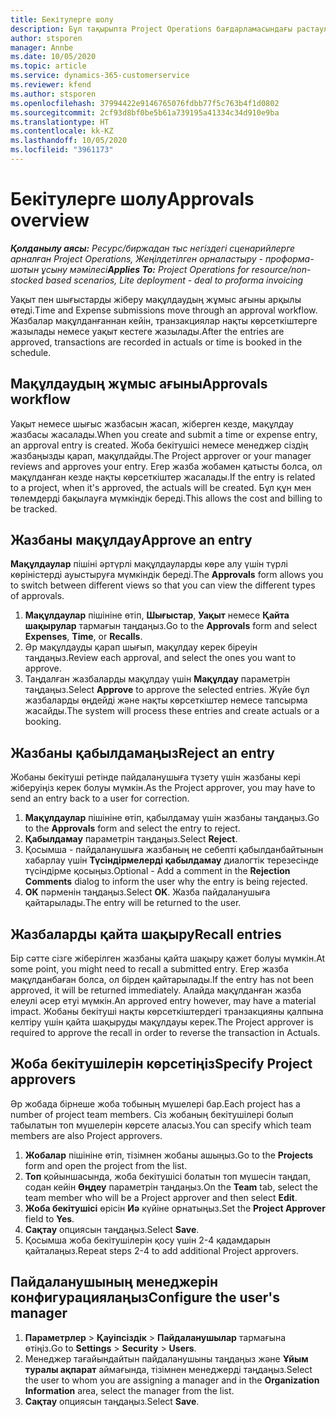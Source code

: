 ```yaml
---
title: Бекітулерге шолу
description: Бұл тақырыпта Project Operations бағдарламасындағы растаулармен жұмыс істеу туралы ақпарат берілген.
author: stsporen
manager: Annbe
ms.date: 10/05/2020
ms.topic: article
ms.service: dynamics-365-customerservice
ms.reviewer: kfend
ms.author: stsporen
ms.openlocfilehash: 37994422e9146765076fdbb77f5c763b4f1d0802
ms.sourcegitcommit: 2cf93d8bf0be5b61a739195a41334c34d910e9ba
ms.translationtype: HT
ms.contentlocale: kk-KZ
ms.lasthandoff: 10/05/2020
ms.locfileid: "3961173"
---
```

# <a name="approvals-overview"></a><span data-ttu-id="fa465-103">Бекітулерге шолу</span><span class="sxs-lookup"><span data-stu-id="fa465-103">Approvals overview</span></span>

<span data-ttu-id="fa465-104">_**Қолданылу аясы:** Ресурс/биржадан тыс негіздегі сценарийлерге арналған Project Operations, Жеңілдетілген орналастыру - проформа-шотын ұсыну мәмілесі_</span><span class="sxs-lookup"><span data-stu-id="fa465-104">_**Applies To:** Project Operations for resource/non-stocked based scenarios, Lite deployment - deal to proforma invoicing_</span></span>

<span data-ttu-id="fa465-105">Уақыт пен шығыстарды жіберу мақұлдаудың жұмыс ағыны арқылы өтеді.</span><span class="sxs-lookup"><span data-stu-id="fa465-105">Time and Expense submissions move through an approval workflow.</span></span> <span data-ttu-id="fa465-106">Жазбалар мақұлданғаннан кейін, транзакциялар нақты көрсеткіштерге жазылады немесе уақыт кестеге жазылады.</span><span class="sxs-lookup"><span data-stu-id="fa465-106">After the entries are approved, transactions are recorded in actuals or time is booked in the schedule.</span></span>

## <a name="approvals-workflow"></a><span data-ttu-id="fa465-107">Мақұлдаудың жұмыс ағыны</span><span class="sxs-lookup"><span data-stu-id="fa465-107">Approvals workflow</span></span>
<span data-ttu-id="fa465-108">Уақыт немесе шығыс жазбасын жасап, жіберген кезде, мақұлдау жазбасы жасалады.</span><span class="sxs-lookup"><span data-stu-id="fa465-108">When you create and submit a time or expense entry, an approval entry is created.</span></span> <span data-ttu-id="fa465-109">Жоба бекітушісі немесе менеджер сіздің жазбаңызды қарап, мақұлдайды.</span><span class="sxs-lookup"><span data-stu-id="fa465-109">The Project approver or your manager reviews and approves your entry.</span></span> <span data-ttu-id="fa465-110">Егер жазба жобамен қатысты болса, ол мақұлданған кезде нақты көрсеткіштер жасалады.</span><span class="sxs-lookup"><span data-stu-id="fa465-110">If the entry is related to a project, when it's approved, the actuals will be created.</span></span> <span data-ttu-id="fa465-111">Бұл құн мен төлемдерді бақылауға мүмкіндік береді.</span><span class="sxs-lookup"><span data-stu-id="fa465-111">This allows the cost and billing to be tracked.</span></span> 

## <a name="approve-an-entry"></a><span data-ttu-id="fa465-112">Жазбаны мақұлдау</span><span class="sxs-lookup"><span data-stu-id="fa465-112">Approve an entry</span></span>
<span data-ttu-id="fa465-113">**Мақұлдаулар** пішіні әртүрлі мақұлдауларды көре алу үшін түрлі көріністерді ауыстыруға мүмкіндік береді.</span><span class="sxs-lookup"><span data-stu-id="fa465-113">The **Approvals** form allows you to switch between different views so that you can view the different types of approvals.</span></span>
  
1. <span data-ttu-id="fa465-114">**Мақұлдаулар** пішініне өтіп, **Шығыстар**, **Уақыт** немесе **Қайта шақырулар** тармағын таңдаңыз.</span><span class="sxs-lookup"><span data-stu-id="fa465-114">Go to the **Approvals** form and select **Expenses**, **Time**, or **Recalls**.</span></span>
2. <span data-ttu-id="fa465-115">Әр мақұлдауды қарап шығып, мақұлдау керек біреуін таңдаңыз.</span><span class="sxs-lookup"><span data-stu-id="fa465-115">Review each approval, and select the ones you want to approve.</span></span>
3. <span data-ttu-id="fa465-116">Таңдалған жазбаларды мақұлдау үшін **Мақұлдау** параметрін таңдаңыз.</span><span class="sxs-lookup"><span data-stu-id="fa465-116">Select **Approve** to approve the selected entries.</span></span>
<span data-ttu-id="fa465-117">Жүйе бұл жазбаларды өңдейді және нақты көрсеткіштер немесе тапсырма жасайды.</span><span class="sxs-lookup"><span data-stu-id="fa465-117">The system will process these entries and create actuals or a booking.</span></span>

## <a name="reject-an-entry"></a><span data-ttu-id="fa465-118">Жазбаны қабылдамаңыз</span><span class="sxs-lookup"><span data-stu-id="fa465-118">Reject an entry</span></span>
<span data-ttu-id="fa465-119">Жобаны бекітуші ретінде пайдаланушыға түзету үшін жазбаны кері жіберуіңіз керек болуы мүмкін.</span><span class="sxs-lookup"><span data-stu-id="fa465-119">As the Project approver, you may have to send an entry back to a user for correction.</span></span>
  
1. <span data-ttu-id="fa465-120">**Мақұлдаулар** пішініне өтіп, қабылдамау үшін жазбаны таңдаңыз.</span><span class="sxs-lookup"><span data-stu-id="fa465-120">Go to the **Approvals** form and select the entry to reject.</span></span> 
2. <span data-ttu-id="fa465-121">**Қабылдамау** параметрін таңдаңыз.</span><span class="sxs-lookup"><span data-stu-id="fa465-121">Select **Reject**.</span></span>
3. <span data-ttu-id="fa465-122">Қосымша - пайдаланушыға жазбаның не себепті қабылданбайтынын хабарлау үшін **Түсіндірмелерді қабылдамау** диалогтік терезесінде түсіндірме қосыңыз.</span><span class="sxs-lookup"><span data-stu-id="fa465-122">Optional - Add a comment in the **Rejection Comments** dialog to inform the user why the entry is being rejected.</span></span>
4. <span data-ttu-id="fa465-123">**OK** пәрменін таңдаңыз.</span><span class="sxs-lookup"><span data-stu-id="fa465-123">Select **OK**.</span></span> <span data-ttu-id="fa465-124">Жазба пайдаланушыға қайтарылады.</span><span class="sxs-lookup"><span data-stu-id="fa465-124">The entry will be returned to the user.</span></span>
  
## <a name="recall-entries"></a><span data-ttu-id="fa465-125">Жазбаларды қайта шақыру</span><span class="sxs-lookup"><span data-stu-id="fa465-125">Recall entries</span></span>
<span data-ttu-id="fa465-126">Бір сәтте сізге жіберілген жазбаны қайта шақыру қажет болуы мүмкін.</span><span class="sxs-lookup"><span data-stu-id="fa465-126">At some point, you might need to recall a submitted entry.</span></span> <span data-ttu-id="fa465-127">Егер жазба мақұлданбаған болса, ол бірден қайтарылады.</span><span class="sxs-lookup"><span data-stu-id="fa465-127">If the entry has not been approved, it will be returned immediately.</span></span> <span data-ttu-id="fa465-128">Алайда мақұлданған жазба елеулі әсер етуі мүмкін.</span><span class="sxs-lookup"><span data-stu-id="fa465-128">An approved entry however, may have a material impact.</span></span> <span data-ttu-id="fa465-129">Жобаны бекітуші нақты көрсеткіштердегі транзакцияны қалпына келтіру үшін қайта шақыруды мақұлдауы керек.</span><span class="sxs-lookup"><span data-stu-id="fa465-129">The Project approver is required to approve the recall in order to reverse the transaction in Actuals.</span></span>

## <a name="specify-project-approvers"></a><span data-ttu-id="fa465-130">Жоба бекітушілерін көрсетіңіз</span><span class="sxs-lookup"><span data-stu-id="fa465-130">Specify Project approvers</span></span>
<span data-ttu-id="fa465-131">Әр жобада бірнеше жоба тобының мүшелері бар.</span><span class="sxs-lookup"><span data-stu-id="fa465-131">Each project has a number of project team members.</span></span> <span data-ttu-id="fa465-132">Сіз жобаның бекітушілері болып табылатын топ мүшелерін көрсете аласыз.</span><span class="sxs-lookup"><span data-stu-id="fa465-132">You can specify which team members are also Project approvers.</span></span>

1. <span data-ttu-id="fa465-133">**Жобалар** пішініне өтіп, тізімнен жобаны ашыңыз.</span><span class="sxs-lookup"><span data-stu-id="fa465-133">Go to the **Projects** form and open the project from the list.</span></span>
2. <span data-ttu-id="fa465-134">**Топ** қойыншасында, жоба бекітушісі болатын топ мүшесін таңдап, содан кейін **Өңдеу** параметрін таңдаңыз.</span><span class="sxs-lookup"><span data-stu-id="fa465-134">On the **Team** tab, select the team member who will be a Project approver and then select **Edit**.</span></span>
3. <span data-ttu-id="fa465-135">**Жоба бекітушісі** өрісін **Иә** күйіне орнатыңыз.</span><span class="sxs-lookup"><span data-stu-id="fa465-135">Set the **Project Approver** field to **Yes**.</span></span>
4. <span data-ttu-id="fa465-136">**Сақтау** опциясын таңдаңыз.</span><span class="sxs-lookup"><span data-stu-id="fa465-136">Select **Save**.</span></span>
5. <span data-ttu-id="fa465-137">Қосымша жоба бекітушілерін қосу үшін 2-4 қадамдарын қайталаңыз.</span><span class="sxs-lookup"><span data-stu-id="fa465-137">Repeat steps 2-4 to add additional Project approvers.</span></span>

## <a name="configure-the-users-manager"></a><span data-ttu-id="fa465-138">Пайдаланушының менеджерін конфигурациялаңыз</span><span class="sxs-lookup"><span data-stu-id="fa465-138">Configure the user's manager</span></span>

1. <span data-ttu-id="fa465-139">**Параметрлер** > **Қауіпсіздік** > **Пайдаланушылар** тармағына өтіңіз.</span><span class="sxs-lookup"><span data-stu-id="fa465-139">Go to **Settings** > **Security** > **Users**.</span></span>
2. <span data-ttu-id="fa465-140">Менеджер тағайындайтын пайдаланушыны таңдаңыз және **Ұйым туралы ақпарат** аймағында, тізімнен менеджерді таңдаңыз.</span><span class="sxs-lookup"><span data-stu-id="fa465-140">Select the user to whom you are assigning a manager and in the **Organization Information** area, select the manager from the list.</span></span> 
3. <span data-ttu-id="fa465-141">**Сақтау** опциясын таңдаңыз.</span><span class="sxs-lookup"><span data-stu-id="fa465-141">Select **Save**.</span></span>


